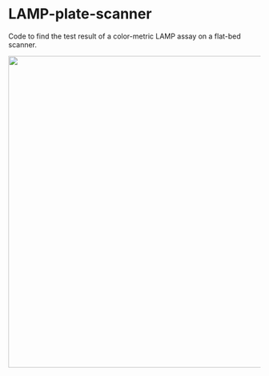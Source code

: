 # LAMP-plate-scanner
Code to find the test result of a color-metric LAMP assay on a flat-bed scanner.

<img src="/img/Scanned Document_results.jpg" width="600px" height="622px"/>
